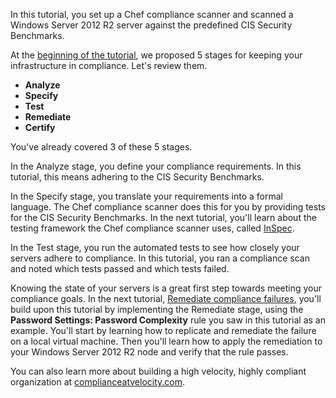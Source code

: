 In this tutorial, you set up a Chef compliance scanner and scanned a Windows Server 2012 R2 server against the predefined CIS Security Benchmarks.

At the [beginning of the tutorial](/tutorials/compliance-assess/windows/bring-your-own-system/), we proposed 5 stages for keeping your infrastructure in compliance. Let's review them.

* **Analyze**
* **Specify**
* **Test**
* **Remediate**
* **Certify**

You've already covered 3 of these 5 stages.

In the Analyze stage, you define your compliance requirements. In this tutorial, this means adhering to the CIS Security Benchmarks.

In the Specify stage, you translate your requirements into a formal language. The Chef compliance scanner does this for you by providing tests for the CIS Security Benchmarks. In the next tutorial, you'll learn about the testing framework the Chef compliance scanner uses, called [InSpec](http://inspec.io).

In the Test stage, you run the automated tests to see how closely your servers adhere to compliance. In this tutorial, you ran a compliance scan and noted which tests passed and which tests failed.

Knowing the state of your servers is a great first step towards meeting your compliance goals. In the next tutorial, [Remediate compliance failures​](/tutorials/compliance-remediate/windows/), you'll build upon this tutorial by implementing the Remediate stage, using the **Password Settings: Password Complexity** rule you saw in this tutorial as an example. You'll start by learning how to replicate and remediate the failure on a local virtual machine. Then you'll learn how to apply the remediation to your Windows Server 2012 R2 node and verify that the rule passes.

You can also learn more about building a high velocity, highly compliant organization at [complianceatvelocity.com](http://complianceatvelocity.com/).
